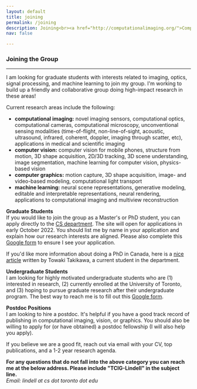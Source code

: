 ```yaml
---
layout: default 
title: joining 
permalink: /joining
description: Joining<br><a href="http://computationalimaging.org/">Computational Imaging Lab</a><br><a href="https://www.stanford.edu/">Stanford University</a> 
nav: false

---
```


### Joining the Group
- - -

I am looking for graduate students with interests related to imaging, optics, signal processing, and machine learning to join my group. I'm working to build up a friendly and collaborative group doing high-impact research in these areas!

Current research areas include the following:

* **computational imaging:** novel imaging sensors, computational optics, computational cameras, computational microscopy, unconventional sensing modalities (time-of-flight, non-line-of-sight, acoustic, ultrasound, infrared, coherent, doppler, imaging through scatter, etc), applications in medical and scientific imaging
* **computer vision:** computer vision for mobile phones, structure from motion, 3D shape acquisition, 2D/3D tracking, 3D scene understanding, image segmentation, machine learning for computer vision, physics-based vision
* **computer graphics:** motion capture, 3D shape acquisition, image- and video-based modeling, computational light transport
* **machine learning:** neural scene representations, generative modeling, editable and interpretable representations, neural rendering, applications to computational imaging and multiview reconstruction


**Graduate Students**<br>If you would like to join the group as a Master's or PhD student, you can apply directly to the [CS department](https://web.cs.toronto.edu/graduate/prospective). The site will open for applications in early October 2022. You should list me by name in your application and explain how our research interests are aligned. Please also complete this [Google form](https://forms.gle/HdBYyBAW73QFnSJs6) to ensure I see your application.

If you'd like more information about doing a PhD in Canada, here is a [nice article](https://yongyuanxi.medium.com/myths-about-graduate-school-in-computer-science-in-canada-eca365370415) written by Towaki Takikawa, a current student in the department. 

**Undergraduate Students**<br>
I am looking for highly motivated undergraduate students who are (1) interested in research, (2) currently enrolled at the University of Toronto, and (3) hoping to pursue graduate research after their undergraduate program. The best way to reach me is to fill out this [Google form](https://forms.gle/HdBYyBAW73QFnSJs6).

**Postdoc Positions**<br>I am looking to hire a postdoc. It's helpful if you have a good track record of publishing in computational imaging, vision, or graphics. You should also be willing to apply for (or have obtained) a postdoc fellowship (I will also help you apply).

If you believe we are a good fit, reach out via email with your CV, top publications, and a 1-2 year research agenda.

**For any questions that do not fall into the above category you can reach me at the below address. Please include "TCIG-Lindell" in the subject line.**<br>
*Email: lindell at cs dot toronto dot edu*

